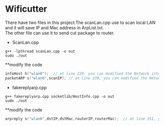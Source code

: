 # Wificutter
There have two files in this project.The scanLan.cpp use to scan local LAN and it will save IP and Mac address in ArpList.txt.    
The other file can use it to send cut package to router.    

* ScanLan.cpp
````
g++ -lpthread scanLan.cpp -o out
sudo ./out
````
**modify the code
````c++
infoHost h("wlan0");  // at line 239, you can modified the Network interface
packetARP s("wlan0",scanIP); // at line 239, you can modified the Network interface
````

* fakereplyarp.cpp
````
g++ fakereplyarp.cpp socketlib/HostInfo.cpp -o out
sudo ./out
````
**modify the code
````c++
arpreply s("wlan0",dstIP,dstMac,routerIP,routerMac);  // at line 151, you can modified the Network interface at first parameter.
````
